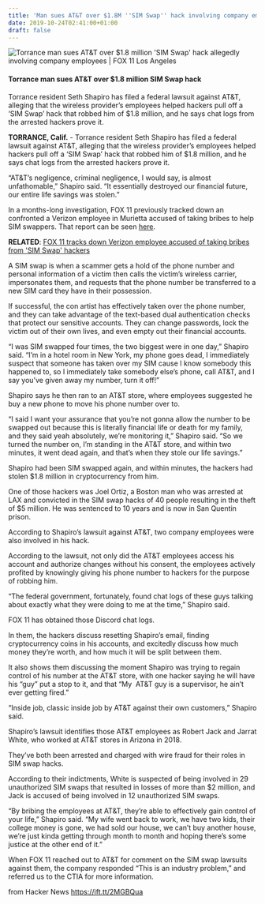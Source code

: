 ```yaml
---
title: 'Man sues AT&T over $1.8M ''SIM Swap'' hack involving company employees'
date: 2019-10-24T02:41:00+01:00
draft: false
---
```


![](https://images.foxtv.com/static.foxla.com/www.foxla.com/content/uploads/2019/10/724/407/F13968587B0F4ABA804A6B08DEE982C6.jpg?ve=1&tl=1 "Torrance man sues AT&T over $1.8 million 'SIM Swap' hack allegedly involving company employees | FOX 11 Los Angeles")  

#### Torrance man sues AT&T over $1.8 million SIM Swap hack

Torrance resident Seth Shapiro has filed a federal lawsuit against AT&T, alleging that the wireless provider’s employees helped hackers pull off a ‘SIM Swap’ hack that robbed him of $1.8 million, and he says chat logs from the arrested hackers prove it.

**TORRANCE, Calif.** - Torrance resident Seth Shapiro has filed a federal lawsuit against AT&T, alleging that the wireless provider’s employees helped hackers pull off a ‘SIM Swap’ hack that robbed him of $1.8 million, and he says chat logs from the arrested hackers prove it.

“AT&T’s negligence, criminal negligence, I would say, is almost unfathomable,” Shapiro said. “It essentially destroyed our financial future, our entire life savings was stolen.”

In a months-long investigation, FOX 11 previously tracked down an confronted a Verizon employee in Murietta accused of taking bribes to help SIM swappers. That report can be seen [here](https://www.foxla.com/news/fox-11-tracks-down-verizon-employee-accused-of-taking-bribes-from-sim-swap-hackers).

**RELATED**: [FOX 11 tracks down Verizon employee accused of taking bribes from 'SIM Swap' hackers](https://www.foxla.com/news/fox-11-tracks-down-verizon-employee-accused-of-taking-bribes-from-sim-swap-hackers)

A SIM swap is when a scammer gets a hold of the phone number and personal information of a victim then calls the victim’s wireless carrier, impersonates them, and requests that the phone number be transferred to a new SIM card they have in their possession.

If successful, the con artist has effectively taken over the phone number, and they can take advantage of the text-based dual authentication checks that protect our sensitive accounts. They can change passwords, lock the victim out of their own lives, and even empty out their financial accounts.

“I was SIM swapped four times, the two biggest were in one day,” Shapiro said. “I’m in a hotel room in New York, my phone goes dead, I immediately suspect that someone has taken over my SIM cause I know somebody this happened to, so I immediately take somebody else’s phone, call AT&T, and I say you’ve given away my number, turn it off!”

Shapiro says he then ran to an AT&T store, where employees suggested he buy a new phone to move his phone number over to.

“I said I want your assurance that you’re not gonna allow the number to be swapped out because this is literally financial life or death for my family, and they said yeah absolutely, we’re monitoring it,” Shapiro said. “So we turned the number on, I’m standing in the AT&T store, and within two minutes, it went dead again, and that’s when they stole our life savings.”

Shapiro had been SIM swapped again, and within minutes, the hackers had stolen $1.8 million in cryptocurrency from him.

One of those hackers was Joel Ortiz, a Boston man who was arrested at LAX and convicted in the SIM swap hacks of 40 people resulting in the theft of $5 million. He was sentenced to 10 years and is now in San Quentin prison.

According to Shapiro’s lawsuit against AT&T, two company employees were also involved in his hack.

According to the lawsuit, not only did the AT&T employees access his account and authorize changes without his consent, the employees actively profited by knowingly giving his phone number to hackers for the purpose of robbing him.

“The federal government, fortunately, found chat logs of these guys talking about exactly what they were doing to me at the time,” Shapiro said.

FOX 11 has obtained those Discord chat logs.

In them, the hackers discuss resetting Shapiro’s email, finding cryptocurrency coins in his accounts, and excitedly discuss how much money they’re worth, and how much it will be split between them.

It also shows them discussing the moment Shapiro was trying to regain control of his number at the AT&T store, with one hacker saying he will have his “guy” put a stop to it, and that “My  AT&T guy is a supervisor, he ain’t ever getting fired.”

“Inside job, classic inside job by AT&T against their own customers,” Shapiro said.

Shapiro’s lawsuit identifies those AT&T employees as Robert Jack and Jarrat White, who worked at AT&T stores in Arizona in 2018.

They’ve both been arrested and charged with wire fraud for their roles in SIM swap hacks.

According to their indictments, White is suspected of being involved in 29 unauthorized SIM swaps that resulted in losses of more than $2 million, and Jack is accused of being involved in 12 unauthorized SIM swaps.

“By bribing the employees at AT&T, they’re able to effectively gain control of your life,” Shapiro said. “My wife went back to work, we have two kids, their college money is gone, we had sold our house, we can’t buy another house, we’re just kinda getting through month to month and hoping there’s some justice at the other end of it.”

When FOX 11 reached out to AT&T for comment on the SIM swap lawsuits against them, the company responded “This is an industry problem,” and referred us to the CTIA for more information.

  
  
from Hacker News https://ift.tt/2MGBQua